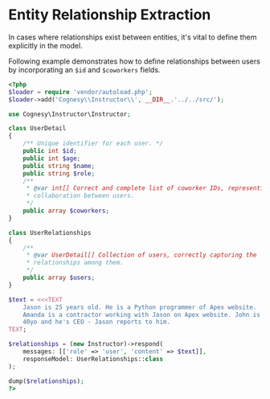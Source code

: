 # Entity Relationship Extraction

In cases where relationships exist between entities, it's vital to define them
explicitly in the model.

Following example demonstrates how to define relationships between users by
incorporating an `$id` and `$coworkers` fields.

```php
<?php
$loader = require 'vendor/autoload.php';
$loader->add('Cognesy\\Instructor\\', __DIR__.'../../src/');

use Cognesy\Instructor\Instructor;

class UserDetail
{
    /** Unique identifier for each user. */
    public int $id;
    public int $age;
    public string $name;
    public string $role;
    /**
     * @var int[] Correct and complete list of coworker IDs, representing
     * collaboration between users.
     */
    public array $coworkers;
}

class UserRelationships
{
    /**
     * @var UserDetail[] Collection of users, correctly capturing the
     * relationships among them.
     */
    public array $users;
}

$text = <<<TEXT
    Jason is 25 years old. He is a Python programmer of Apex website.
    Amanda is a contractor working with Jason on Apex website. John is
    40yo and he's CEO - Jason reports to him.
TEXT;

$relationships = (new Instructor)->respond(
    messages: [['role' => 'user', 'content' => $text]],
    responseModel: UserRelationships::class
);

dump($relationships);
?>
```
